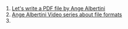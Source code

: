 1. [Let's write a PDF file by Ange Albertini](https://speakerdeck.com/ange/lets-write-a-pdf-file)
2. [Ange Albertini Video series about file formats](https://www.youtube.com/watch?v=q6KgFezu8tw&list=PL2-EpKoPE60Vh6z5zUOn6KRxB55NitlJf&index=23)
3. 
